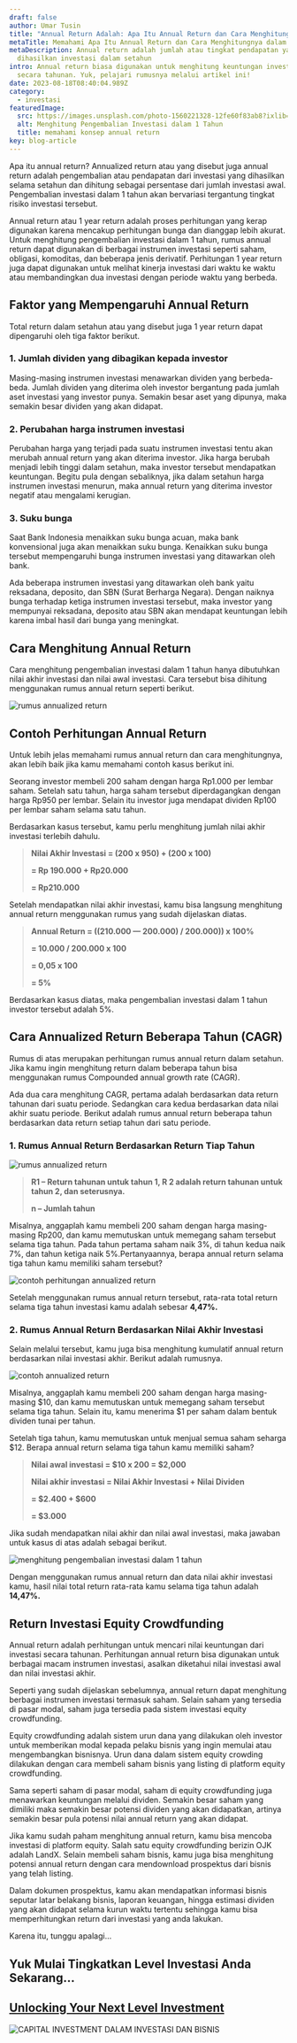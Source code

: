 ```yaml
---
draft: false
author: Umar Tusin
title: "Annual Return Adalah: Apa Itu Annual Return dan Cara Menghitungnya"
metaTitle: Memahami Apa Itu Annual Return dan Cara Menghitungnya dalam Investasi
metaDescription: Annual return adalah jumlah atau tingkat pendapatan yang
  dihasilkan investasi dalam setahun
intro: Annual return biasa digunakan untuk menghitung keuntungan investasi
  secara tahunan. Yuk, pelajari rumusnya melalui artikel ini!
date: 2023-08-18T08:40:04.989Z
category:
  - investasi
featuredImage:
  src: https://images.unsplash.com/photo-1560221328-12fe60f83ab8?ixlib=rb-4.0.3&ixid=MnwxMjA3fDB8MHxwaG90by1wYWdlfHx8fGVufDB8fHx8&auto=format&fit=crop&w=874&q=80
  alt: Menghitung Pengembalian Investasi dalam 1 Tahun
  title: memahami konsep annual return
key: blog-article
---
```



Apa itu annual return? Annualized return atau yang disebut juga annual return adalah pengembalian atau pendapatan dari investasi yang dihasilkan selama setahun dan dihitung sebagai persentase dari jumlah investasi awal. Pengembalian investasi dalam 1 tahun akan bervariasi tergantung tingkat risiko investasi tersebut.

Annual return atau 1 year return adalah proses perhitungan yang kerap digunakan karena mencakup perhitungan bunga dan dianggap lebih akurat. Untuk menghitung pengembalian investasi dalam 1 tahun, rumus annual return dapat digunakan di berbagai instrumen investasi seperti saham, obligasi, komoditas, dan beberapa jenis derivatif. Perhitungan 1 year return juga dapat digunakan untuk melihat kinerja investasi dari waktu ke waktu atau membandingkan dua investasi dengan periode waktu yang berbeda.

## Faktor yang Mempengaruhi Annual Return

Total return dalam setahun atau yang disebut juga 1 year return dapat dipengaruhi oleh tiga faktor berikut.

### 1. Jumlah dividen yang dibagikan kepada investor

Masing-masing instrumen investasi menawarkan dividen yang berbeda-beda. Jumlah dividen yang diterima oleh investor bergantung pada jumlah aset investasi yang investor punya. Semakin besar aset yang dipunya, maka semakin besar dividen yang akan didapat.

### 2. Perubahan harga instrumen investasi 

Perubahan harga yang terjadi pada suatu instrumen investasi tentu akan merubah annual return yang akan diterima investor. Jika harga berubah menjadi lebih tinggi dalam setahun, maka investor tersebut mendapatkan keuntungan. Begitu pula dengan sebaliknya, jika dalam setahun harga instrumen investasi menurun, maka annual return yang diterima investor negatif atau mengalami kerugian.

### 3. Suku bunga

Saat Bank Indonesia menaikkan suku bunga acuan, maka bank konvensional juga akan menaikkan suku bunga. Kenaikkan suku bunga tersebut mempengaruhi bunga instrumen investasi yang ditawarkan oleh bank.

Ada beberapa instrumen investasi yang ditawarkan oleh bank yaitu reksadana, deposito, dan SBN (Surat Berharga Negara). Dengan naiknya bunga terhadap ketiga instrumen investasi tersebut, maka investor yang mempunyai reksadana, deposito atau SBN akan mendapat keuntungan lebih karena imbal hasil dari bunga yang meningkat.

## Cara Menghitung Annual Return

Cara menghitung pengembalian investasi dalam 1 tahun hanya dibutuhkan nilai akhir investasi dan nilai awal investasi. Cara tersebut bisa dihitung menggunakan rumus annual return seperti berikut.

![rumus annualized return](https://cdn.discordapp.com/attachments/977943413909487668/1042973739714891806/annual_return.png "rumus annualized return")

## Contoh Perhitungan Annual Return

Untuk lebih jelas memahami rumus annual return dan cara menghitungnya, akan lebih baik jika kamu memahami contoh kasus berikut ini.

Seorang investor membeli 200 saham dengan harga Rp1.000 per lembar saham. Setelah satu tahun, harga saham tersebut diperdagangkan dengan harga Rp950 per lembar. Selain itu investor juga mendapat dividen Rp100 per lembar saham selama satu tahun.

Berdasarkan kasus tersebut, kamu perlu menghitung jumlah nilai akhir investasi terlebih dahulu.

> **Nilai Akhir Investasi = (200 x 950) + (200 x 100)**
>
> **\= Rp 190.000 + Rp20.000**
>
> **\= Rp210.000**

Setelah mendapatkan nilai akhir investasi, kamu bisa langsung menghitung annual return menggunakan rumus yang sudah dijelaskan diatas.

> **Annual Return = ((210.000 — 200.000) / 200.000)) x 100%**
>
> **\= 10.000 / 200.000 x 100**
>
> **\= 0,05 x 100**
>
> **\= 5%**

Berdasarkan kasus diatas, maka pengembalian investasi dalam 1 tahun investor tersebut adalah 5%.

## Cara Annualized Return Beberapa Tahun (CAGR)

Rumus di atas merupakan perhitungan rumus annual return dalam setahun. Jika kamu ingin menghitung return dalam beberapa tahun bisa menggunakan rumus Compounded annual growth rate (CAGR). 

Ada dua cara menghitung CAGR, pertama adalah berdasarkan data return tahunan dari suatu periode. Sedangkan cara kedua berdasarkan data nilai akhir suatu periode. Berikut adalah rumus annual return beberapa tahun berdasarkan data return setiap tahun dari satu periode.

### 1. Rumus Annual Return Berdasarkan Return Tiap Tahun

![rumus annualized return](https://cdn.discordapp.com/attachments/977943413909487668/1042974569180446770/2.png "rumus annualized return")

> **R1 – Return tahunan untuk tahun 1, R 2 adalah return tahunan untuk tahun 2, dan seterusnya.**
>
> **n – Jumlah tahun**

Misalnya, anggaplah kamu membeli 200 saham dengan harga masing-masing Rp200, dan kamu memutuskan untuk memegang saham tersebut selama tiga tahun. Pada tahun pertama saham naik 3%, di tahun kedua naik 7%, dan tahun ketiga naik 5%.Pertanyaannya, berapa annual return selama tiga tahun kamu memiliki saham tersebut?

![contoh perhitungan annualized return](https://cdn.discordapp.com/attachments/977943413909487668/1042974570166108240/3.png "contoh perhitungan annualized return")

Setelah menggunakan rumus annual return tersebut, rata-rata total return selama tiga tahun investasi kamu adalah sebesar **4,47%.**

### 2. Rumus Annual Return Berdasarkan Nilai Akhir Investasi

Selain melalui tersebut, kamu juga bisa menghitung kumulatif annual return berdasarkan nilai investasi akhir. Berikut adalah rumusnya.

![contoh annualized return](https://cdn.discordapp.com/attachments/977943413909487668/1042974569843134534/4.png "contoh annualized return")

Misalnya, anggaplah kamu membeli 200 saham dengan harga masing-masing $10, dan kamu memutuskan untuk memegang saham tersebut selama tiga tahun. Selain itu, kamu menerima $1 per saham dalam bentuk dividen tunai per tahun.

Setelah tiga tahun, kamu memutuskan untuk menjual semua saham seharga $12. Berapa annual return selama tiga tahun kamu memiliki saham?

> **Nilai awal investasi = $10 x 200 = $2,000**
>
> **Nilai akhir investasi = Nilai Akhir Investasi + Nilai Dividen**
>
> **\= $2.400 + $600**
>
> **\= $3.000**

Jika sudah mendapatkan nilai akhir dan nilai awal investasi, maka jawaban untuk kasus di atas adalah sebagai berikut.

![menghitung pengembalian investasi dalam 1 tahun](https://cdn.discordapp.com/attachments/977943413909487668/1042974569511792660/5.png "menghitung pengembalian investasi dalam 1 tahun")

Dengan menggunakan rumus annual return dan data nilai akhir investasi kamu, hasil nilai total return rata-rata kamu selama tiga tahun adalah **14,47%.**

## Return Investasi Equity Crowdfunding

Annual return adalah perhitungan untuk mencari nilai keuntungan dari investasi secara tahunan. Perhitungan annual return bisa digunakan untuk berbagai macam instrumen investasi, asalkan diketahui nilai investasi awal dan nilai investasi akhir.

Seperti yang sudah dijelaskan sebelumnya, annual return dapat menghitung berbagai instrumen investasi termasuk saham. Selain saham yang tersedia di pasar modal, saham juga tersedia pada sistem investasi equity crowdfunding.

Equity crowdfunding adalah sistem urun dana yang dilakukan oleh investor untuk memberikan modal kepada pelaku bisnis yang ingin memulai atau mengembangkan bisnisnya. Urun dana dalam sistem equity crowding dilakukan dengan cara membeli saham bisnis yang listing di platform equity crowdfunding.

Sama seperti saham di pasar modal, saham di equity crowdfunding juga menawarkan keuntungan melalui dividen. Semakin besar saham yang dimiliki maka semakin besar potensi dividen yang akan didapatkan, artinya semakin besar pula potensi nilai annual return yang akan didapat.

Jika kamu sudah paham menghitung annual return, kamu bisa mencoba investasi di platform equity. Salah satu equity crowdfunding berizin OJK adalah LandX. Selain membeli saham bisnis, kamu juga bisa menghitung potensi annual return dengan cara mendownload prospektus dari bisnis yang telah listing. 

Dalam dokumen prospektus, kamu akan mendapatkan informasi bisnis seputar latar belakang bisnis, laporan keuangan, hingga estimasi dividen yang akan didapat selama kurun waktu tertentu sehingga kamu bisa memperhitungkan return dari investasi yang anda lakukan. 

K﻿arena itu, tunggu apalagi... 

## Y﻿uk Mulai Tingkatkan Level Investasi Anda Sekarang...

## [Unlocking Your Next Level Investment](https://icx.id/?utm_source=content_blog&utm_medium=blog&utm_campaign=blog&utm_id=content_blog&utm_content=blog_content)

![CAPITAL INVESTMENT DALAM INVESTASI DAN BISNIS](https://icx.id/img/snapinsta.app_346119647_1435083573982006_484823168912654359_n_1080-1-.jpg)